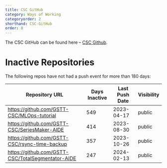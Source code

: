 ```yaml
---
title: CSC GitHub
category: Ways of Working
categoryorder: 2
shorthand: CSC-GitHub
order: 8
---
```


The CSC GitHub can be found here – <a href="https://github.com/GSTT-CSC/">CSC Github</a>.

# Inactive Repositories

The following repos have not had a push event for more than 180 days:

| Repository URL | Days Inactive | Last Push Date | Visibility |
| --- | --- | --- | --- |
| https://github.com/GSTT-CSC/MLOps-tutorial | 549 | 2023-04-17 | public |
| https://github.com/GSTT-CSC/SeriesMaker-AIDE | 414 | 2023-08-30 | public |
| https://github.com/GSTT-CSC/rsync-time-backup | 357 | 2023-10-26 | public |
| https://github.com/GSTT-CSC/TotalSegmentator-AIDE | 247 | 2024-02-13 | public |
